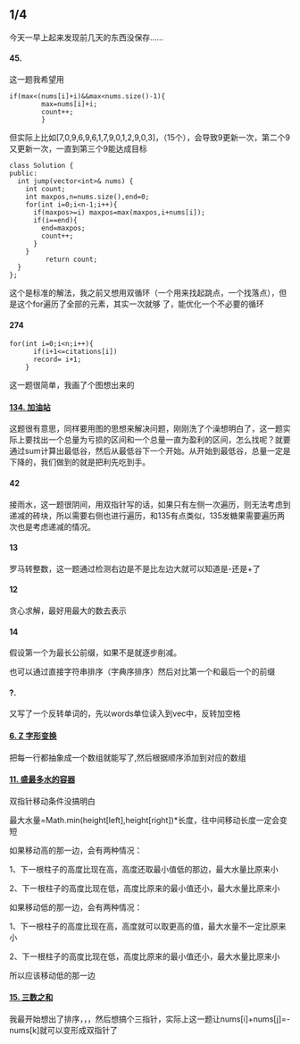 ## 1/4

今天一早上起来发现前几天的东西没保存……

#### 45.

这一题我希望用

```
if(max<(nums[i]+i)&&max<nums.size()-1){
​        max=nums[i]+i;
​        count++;
	    }
```

但实际上比如[7,0,9,6,9,6,1,7,9,0,1,2,9,0,3]，（15个），会导致9更新一次，第二个9又更新一次，一直到第三个9能达成目标	

```
class Solution {
public:
  int jump(vector<int>& nums) {
​    int count;
​    int maxpos,n=nums.size(),end=0;
​    for(int i=0;i<n-1;i++){
​      if(maxpos>=i) maxpos=max(maxpos,i+nums[i]);
​      if(i==end){
​        end=maxpos;
​        count++;
​      }
​    }
		 return count;
  }
};
```

这个是标准的解法，我之前又想用双循环（一个用来找起跳点，一个找落点），但是这个for遍历了全部的元素，其实一次就够 了，能优化一个不必要的循环

#### 274

```
for(int i=0;i<n;i++){
​      if(i+1<=citations[i])
​      record= i+1;
​    }
```

这一题很简单，我画了个图想出来的

#### [134. 加油站](https://leetcode.cn/problems/gas-station/)

这题很有意思，同样要用图的思想来解决问题，刚刚洗了个澡想明白了，这一题实际上要找出一个总量为亏损的区间和一个总量一直为盈利的区间，怎么找呢？就要通过sum计算出最低谷，然后从最低谷下一个开始。从开始到最低谷，总量一定是下降的，我们做到的就是把利先吃到手。

#### 42

接雨水，这一题很阴间，用双指针写的话，如果只有左侧一次遍历，则无法考虑到递减的砖块，所以需要右侧也进行遍历，和135有点类似，135发糖果需要遍历两次也是考虑递减的情况。

#### 13

罗马转整数，这一题通过检测右边是不是比左边大就可以知道是-还是+了

#### 12 

贪心求解，最好用最大的数去表示

#### 14

假设第一个为最长公前缀，如果不是就逐步削减。

也可以通过直接字符串排序（字典序排序）然后对比第一个和最后一个的前缀

#### ?. 

又写了一个反转单词的，先以words单位读入到vec中，反转加空格

#### [6. Z 字形变换](https://leetcode.cn/problems/zigzag-conversion/)

把每一行都抽象成一个数组就能写了,然后根据顺序添加到对应的数组

#### [11. 盛最多水的容器](https://leetcode.cn/problems/container-with-most-water/)

双指针移动条件没搞明白

最大水量=Math.min(height[left],height[right])*长度，往中间移动长度一定会变短

如果移动高的那一边，会有两种情况：

1、下一根柱子的高度比现在高，高度还取最小值低的那边，最大水量比原来小

2、下一根柱子的高度比现在低，高度比原来的最小值还小，最大水量比原来小

如果移动低的那一边，会有两种情况：

1、下一根柱子的高度比现在高，高度就可以取更高的值，最大水量不一定比原来小

2、下一根柱子的高度比现在低，高度比原来的最小值还小，最大水量比原来小

所以应该移动低的那一边

#### [15. 三数之和](https://leetcode.cn/problems/3sum/)

我最开始想出了排序，，，然后想搞个三指针，实际上这一题让nums[i]+nums[j]=- nums[k]就可以变形成双指针了